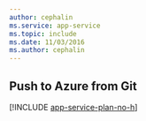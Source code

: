 ```yaml
---
author: cephalin
ms.service: app-service
ms.topic: include
ms.date: 11/03/2016
ms.author: cephalin
---
```

## Push to Azure from Git

[!INCLUDE [app-service-plan-no-h](app-service-web-git-push-to-azure-no-h.md)]